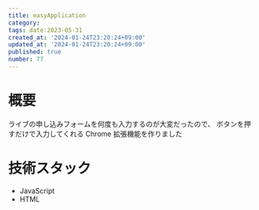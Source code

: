 ```yaml
---
title: easyApplication
category:
tags: date:2023-05-31
created_at: '2024-01-24T23:20:24+09:00'
updated_at: '2024-01-24T23:20:24+09:00'
published: true
number: 77
---
```


# 概要

ライブの申し込みフォームを何度も入力するのが大変だったので、
ボタンを押すだけで入力してくれる Chrome 拡張機能を作りました

# 技術スタック

- JavaScript
- HTML
